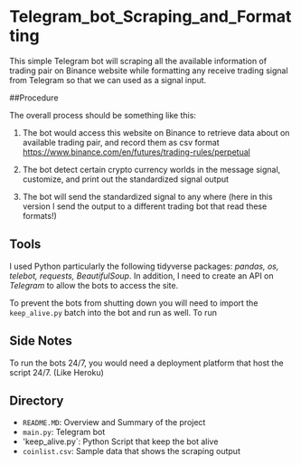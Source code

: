# Telegram_bot_Scraping_and_Formatting

This simple Telegram bot will scraping all the available information of trading pair on Binance website while formatting any receive trading signal from Telegram so that we can used as a signal input.

##Procedure

The overall process should be something like this:

1. The bot would access this website on Binance to retrieve data about on available trading pair, and record them as csv format
https://www.binance.com/en/futures/trading-rules/perpetual

2. The bot detect certain crypto currency worlds in the message signal, customize, and print out the standardized signal output

3. The bot will send the standardized signal to any where (here in this version I send the output to a different trading bot that read these formats!)

## Tools

I used Python particularly the following tidyverse packages: *pandas, os, telebot, requests, BeautifulSoup*. In addition, I need to create an API on *Telegram* to allow the bots to access the site. 

To prevent the bots from shutting down you will need to import the `keep_alive.py` batch into the bot and run as well. To run

## Side Notes

To run the bots 24/7, you would need a deployment platform that host the script 24/7. (Like Heroku)

## Directory

- `README.MD`: Overview and Summary of the project
- `main.py`: Telegram bot
- 'keep_alive.py`: Python Script that keep the bot alive
- `coinlist.csv`: Sample data that shows the scraping output
